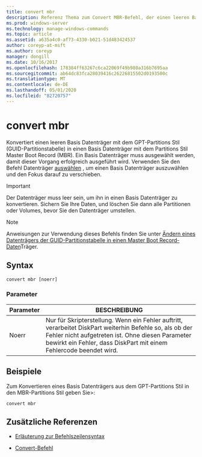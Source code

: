 ```yaml
---
title: convert mbr
description: Referenz Thema zum Convert MBR-Befehl, der einen leeren Basis Datenträger mit dem Partitions Stil der GUID-Partitionstabelle (GPT) in einen Basis Datenträger mit dem Partitions Stil Master Boot Record (MBR) konvertiert.
ms.prod: windows-server
ms.technology: manage-windows-commands
ms.topic: article
ms.assetid: a635a4c0-af73-4330-b021-51d483424537
author: coreyp-at-msft
ms.author: coreyp
manager: dongill
ms.date: 10/16/2017
ms.openlocfilehash: 178384ff63267c6ca22069f49b980a316b7695aa
ms.sourcegitcommit: ab64dc83fca28039416c26226815502d0193500c
ms.translationtype: MT
ms.contentlocale: de-DE
ms.lasthandoff: 05/01/2020
ms.locfileid: "82720757"
---
```

# <a name="convert-mbr"></a>convert mbr

Konvertiert einen leeren Basis Datenträger mit dem GPT-Partitions Stil (GUID-Partitionstabelle) in einen Basis Datenträger mit dem Partitions Stil Master Boot Record (MBR). Ein Basis Datenträger muss ausgewählt werden, damit dieser Vorgang erfolgreich ausgeführt wird. Verwenden Sie den Befehl Datenträger [auswählen](select-disk.md) , um einen Basis Datenträger auszuwählen und den Fokus darauf zu verschieben.

> [!IMPORTANT]
> Der Datenträger muss leer sein, um ihn in einen Basis Datenträger zu konvertieren. Sichern Sie Ihre Daten, und löschen Sie dann alle Partitionen oder Volumes, bevor Sie den Datenträger umstellen.

> [!NOTE]
> Anweisungen zur Verwendung dieses Befehls finden Sie unter [Ändern eines Datenträgers der GUID-Partitionstabelle in einen Master Boot Record-Daten](https://docs.microsoft.com/previous-versions/windows/it-pro/windows-server-2008-R2-and-2008/cc725797(v=ws.11))Träger.

## <a name="syntax"></a>Syntax

```
convert mbr [noerr]
```

### <a name="parameters"></a>Parameter

| Parameter | BESCHREIBUNG |
| --------- | ----------- |
| Noerr | Nur für Skripterstellung. Wenn ein Fehler auftritt, verarbeitet DiskPart weiterhin Befehle so, als ob der Fehler nicht aufgetreten ist. Ohne diesen Parameter bewirkt ein Fehler, dass DiskPart mit einem Fehlercode beendet wird. |

## <a name="examples"></a>Beispiele

Zum Konvertieren eines Basis Datenträgers aus dem GPT-Partitions Stil in den MBR-Partitions Stil geben Sie>:

```
convert mbr
```

## <a name="additional-references"></a>Zusätzliche Referenzen

- [Erläuterung zur Befehlszeilensyntax](command-line-syntax-key.md)

- [Convert-Befehl](convert.md)
